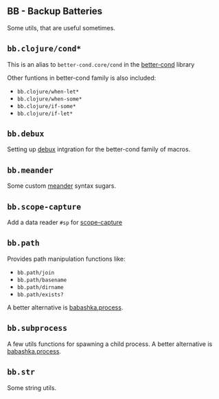 ## BB - Backup Batteries

Some utils, that are useful sometimes.


## `bb.clojure/cond*`

This is an alias to `better-cond.core/cond` in the [better-cond](https://github.com/Engelberg/better-cond) library 

Other funtions in better-cond family is also included:
- `bb.clojure/when-let*`
- `bb.clojure/when-some*`
- `bb.clojure/if-some*`
- `bb.clojure/if-let*`

## `bb.debux`

Setting up [debux](https://github.com/philoskim/debux) intgration for the better-cond family of macros.

## `bb.meander`

Some custom [meander](https://github.com/noprompt/meander/) syntax sugars.


## `bb.scope-capture`

Add a data reader `#sp` for [scope-capture](https://github.com/vvvvalvalval/scope-capture)

## `bb.path`

Provides path manipulation functions like:
- `bb.path/join`
- `bb.path/basename`
- `bb.path/dirname`
- `bb.path/exists?`

A better alternative is [babashka.process](https://github.com/babashka/fs).


## `bb.subprocess`

A few utils functions for spawning a child process. A better alternative is [babashka.process](https://github.com/babashka/process).

## `bb.str`

Some string utils.
